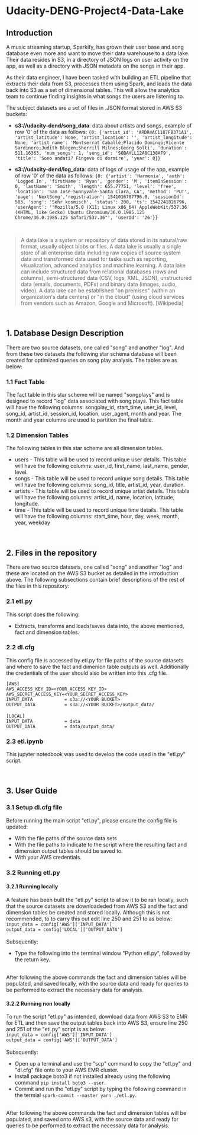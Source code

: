 # Udacity-DENG-Project4-Data-Lake

## Introduction
A music streaming startup, Sparkify, has grown their user base and song database even more and want to move their data warehouse to a data lake. Their data resides in S3, in a directory of JSON logs on user activity on the app, as well as a directory with JSON metadata on the songs in their app.

As their data engineer, I have been tasked with building an ETL pipeline that extracts their data from S3, processes them using Spark, and loads the data back into S3 as a set of dimensional tables. This will allow the analytics team to continue finding insights in what songs the users are listening to.

The subject datasets are a set of files in .JSON format stored in AWS S3 buckets:

* **s3://udacity-dend/song_data**: data about artists and songs, example of row '0' of the data as follows:
  `{0: {'artist_id': 'ARDR4AC1187FB371A1', 'artist_latitude': None, 'artist_location': '', 'artist_longitude': None, 'artist_name': 'Montserrat Caballé;Placido Domingo;Vicente Sardinero;Judith Blegen;Sherrill Milnes;Georg Solti', 'duration': 511.16363, 'num_songs': 1, 'song_id': 'SOBAYLL12A8C138AF9', 'title': 'Sono andati? Fingevo di dormire', 'year': 0}}`

* **s3://udacity-dend/log_data**: data of logs of usage of the app, example of row '0' of the data as follows:
  `{0: {'artist': 'Harmonia', 'auth': 'Logged In', 'firstName': 'Ryan', 'gender': 'M', 'itemInSession': 0, 'lastName': 'Smith', 'length': 655.77751, 'level': 'free', 'location': 'San Jose-Sunnyvale-Santa Clara, CA', 'method': 'PUT', 'page': 'NextSong','registration': 1541016707796.0, 'sessionId': 583, 'song': 'Sehr kosmisch', 'status': 200, 'ts': 1542241826796, 'userAgent': '"Mozilla/5.0 (X11; Linux x86_64) AppleWebKit/537.36 (KHTML, like Gecko) Ubuntu Chromium/36.0.1985.125 Chrome/36.0.1985.125 Safari/537.36"', 'userId': '26'}}`

<br/>

> A data lake is a system or repository of data stored in its natural/raw format, usually object blobs or files. A data lake is usually a single store of all enterprise data including raw copies of source system data and transformed data used for tasks such as reporting, visualization, advanced analytics and machine learning. A data lake can include structured data from relational databases (rows and columns), semi-structured data (CSV, logs, XML, JSON), unstructured data (emails, documents, PDFs) and binary data (images, audio, video). A data lake can be established "on premises" (within an organization's data centers) or "in the cloud" (using cloud services from vendors such as Amazon, Google and Microsoft). [Wikipedia]

<br/>

## 1. Database Design Description
There are two source datasets, one called "song" and another "log". And from these two datasets the following star schema database will been created for optimized queries on song play analysis. The tables are as below:

### 1.1 Fact Table
The fact table in this star scheme will be named "songplays" and is designed to record "log" data associated with song plays. This fact table will have the
following columns: songplay_id, start_time, user_id, level, song_id, artist_id, session_id, location, user_agent, month and year. The month and year columns are used to partition the final table. 

### 1.2 Dimension Tables
The following tables in this star scheme are all dimension tables.
- users - This table will be used to record unique user details. This table will have the following columns:
            user_id, first_name, last_name, gender, level.
- songs - This table will be used to record unique song details. This table will have the following columns:
            song_id, title, artist_id, year, duration.
- artists - This table will be used to record unique artist details. This table will have the following columns:
            artist_id, name, location, latitude, longitude.
- time - This table will be used to record unique time details. This table will have the following columns: 
            start_time, hour, day, week, month, year, weekday

<br/>

## 2. Files in the repository
There are two source datasets, one called "song" and another "log" and these are located on the AWS S3 bucket as detailed in the introduction above. The following subsections contain brief descriptions of the rest of the files in this repository: 

### 2.1 etl.py
This script does the following:  
- Extracts, transforms and loads/saves data into, the above mentioned, fact and dimension tables.

### 2.2 dl.cfg
This config file is accessed by etl.py for file paths of the source datasets and where to save the fact and dimenion table outputs as well. Additionally the credentials of the user should also be written into this .cfg file. 

`[AWS]`<br/>
`AWS_ACCESS_KEY_ID=<YOUR_ACCESS_KEY_ID>`<br/>
`AWS_SECRET_ACCESS_KEY=<YOUR_SECRET_ACCESS_KEY>`<br/>
`INPUT_DATA            = s3a://<YOUR BUCKET>`<br/>
`OUTPUT_DATA           = s3a://<YOUR BUCKET>/output_data/`<br/>
<br/>
`[LOCAL]`<br/>
`INPUT_DATA            = data`<br/>
`OUTPUT_DATA           = data/output_data/`<br/>

### 2.3 etl.ipynb
This jupyter notedbook was used to develop the code used in the "etl.py" script.

<br/>

## 3. User Guide

### 3.1 Setup dl.cfg file
Before running the main script "etl.py", please ensure the config file is updated:
- With the file paths of the source data sets
- With the file paths to indicate to the script where the resulting fact and dimension output tables should be saved to.
- With your AWS credentials. 

### 3.2 Running etl.py
#### 3.2.1 Running locally
A feature has been built the "etl.py" script to allow it to be ran locally, such that the source datasets are downloadeded from AWS S3 and the fact and dimension tables be created and stored locally. Although this is not recommended, to to carry this out edit line 250 and 251 to as below:<br/>
`input_data = config['AWS']['INPUT_DATA']`<br/>
`output_data = config['LOCAL']['OUTPUT_DATA']`<br/>
<br/>
Subsquently:
- Type the following into the terminal window "Python etl.py", followed by the return key.<br/>
<br/>
After following the above commands the fact and dimension tables will be populated, and saved locally, with the source data and ready for queries to be performed to extract the necessary data for analysis.

#### 3.2.2 Running non locally
To run the  script "etl.py" as intended, download data from AWS S3 to EMR for ETL and then save the output tables back into AWS S3, ensure line 250 and 251 of the "etl.py" script is as below:<br/>
`input_data = config['AWS']['INPUT_DATA']`<br/>
`output_data = config['AWS']['OUTPUT_DATA']`<br/>
<br/>
Subsquently:
- Open up a terminal and use the "scp" command to copy the "etl.py" and "dl.cfg" file onto to your AWS EMR cluster.
- Install package boto3 if not installed already using the following command `pip install boto3 --user`.
- Commit and run the "etl.py" script by typing the following command in the termial `spark-commit --master yarn ./etl.py`.
<br/>
After following the above commands the fact and dimension tables will be populated, and saved onto AWS s3, with the source data and ready for queries to be performed to extract the necessary data for analysis.
